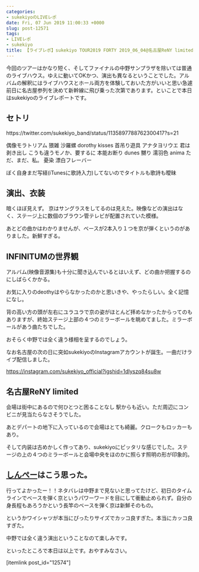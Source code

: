 ```yaml
---
categories:
- sukekiyoのLIVEレポ
date: Fri, 07 Jun 2019 11:00:33 +0000
slug: post-12571
tags:
- LIVEレポ
- sukekiyo
title: 【ライブレポ】sukekiyo TOUR2019 FORTY 2019_06_04@名古屋ReNY limited
---
```


今回のツアーはかなり短く、そしてファイナルの中野サンプラザを除いては普通のライブハウス。ゆえに動いてOKかつ、演出も異なるということでした。アルバムの解釈にはライブハウスとホール両方を体験しておいた方がいいと思い急遽前日に名古屋参列を決めて新幹線に飛び乗った次第であります。といことで本日はsukekiyoのライブレポートです。

<!--more--> 

<h2>セトリ</h2>
https://twitter.com/sukekiyo_band/status/1135897788762300417?s=21

偶像モラトリアム
猥雑
沙羅螺
dorothy
kisses
首吊り遊具
アナタヨリウエ
君は剥き出し
こうも違うモノか、要するに
本能お断り
dunes
嬲り
濡羽色
anima
ただ、まだ、私。
憂染
漂白フレーバー

ぼく自身まだ写経(iTunesに歌詩入力)してないのでタイトルも歌詩も曖昧

<h2>演出、衣装</h2>
暗くほぼ見えず。
京はサングラスをしてるのは見えた。映像などの演出はなく、ステージ上に数個のブラウン管テレビが配置されていた模様。

あとどの曲かはわかりませんが、ベースが2本入り１つを京が弾くというのがありました。新鮮すぎる。


<h2>INFINITUMの世界観</h2>
アルバム(映像音源集)も十分に聞き込んでいるとはいえず、どの曲か把握するのにしばらくかかる。

お気に入りのdeothyはやらなかったのかと思いきや、やったらしい。全く記憶になし。

背の高い方の頭が左右にユラユラで京の姿がほとんど拝めなかったからってのもありますが、終始ステージ上部の４つのミラーボールを眺めてました。ミラーボールがあう曲たちでした。

おそらく中野では全く違う様相を呈するのでしょう。

なお名古屋の次の日に突如sukekiyoのInstagramアカウントが誕生。一曲だけライブ配信しました。

https://instagram.com/sukekiyo_official?igshid=1dlyszq84su8w

<h2>名古屋ReNY limited</h2>
会場は街中にあるので何ひとつと困ることなし
駅からも近い。ただ周辺にコンビニが見当たらなさそうでした。

あとデパートの地下に入っているので会場はとても綺麗。クロークもロッカーもあり。

そして内装は古めかしく作ってあり、sukekiyoにピッタリな感じでした。ステージの上の４つのミラーボールと会場中央をほのかに照らす照明の形が印象的。

<h2><a href="https://twitter.com/s_s_p_y">しんぺー</a>はこう思った。</h2>
行ってよかったー！！ネタバレは中野まで見ないと思ってたけど、初日のタイムラインでベースを弾く京というパワーワードを目にして衝動止められず。自分の身長程もあろうかという長竿のベースを弾く京は新鮮そのもの。

というかワイシャツが本当にぴったりサイズでカッコ良すぎた。本当にカッコ良すぎた。

中野では全く違う演出ということなのて楽しみです。

といったところで本日は以上です。おやすみなさい。

[itemlink post_id="12574"]